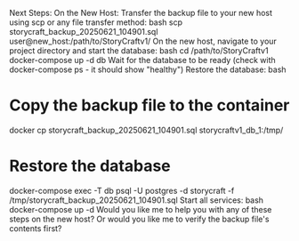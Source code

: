 Next Steps:
On the New Host:
Transfer the backup file to your new host using scp or any file transfer method:
bash
scp storycraft_backup_20250621_104901.sql user@new_host:/path/to/StoryCraftv1/
On the new host, navigate to your project directory and start the database:
bash
cd /path/to/StoryCraftv1
docker-compose up -d db
Wait for the database to be ready (check with docker-compose ps - it should show "healthy")
Restore the database:
bash
# Copy the backup file to the container
docker cp storycraft_backup_20250621_104901.sql storycraftv1_db_1:/tmp/

# Restore the database
docker-compose exec -T db psql -U postgres -d storycraft -f /tmp/storycraft_backup_20250621_104901.sql
Start all services:
bash
docker-compose up -d
Would you like me to help you with any of these steps on the new host? Or would you like me to verify the backup file's contents first?